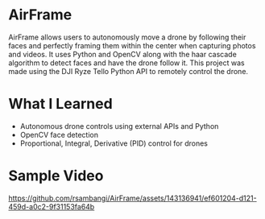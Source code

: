 # AirFrame

AirFrame allows users to autonomously move a drone by following their faces and perfectly framing them within the center when capturing photos and videos. It uses Python and OpenCV along with the haar cascade algorithm to detect faces and have the drone follow it. This project was made using the DJI Ryze Tello Python API to remotely control the drone.

# What I Learned

* Autonomous drone controls using external APIs and Python
* OpenCV face detection
* Proportional, Integral, Derivative (PID) control for drones

# Sample Video



https://github.com/rsambangi/AirFrame/assets/143136941/ef601204-d121-459d-a0c2-9f31153fa64b

